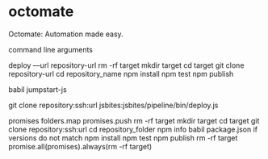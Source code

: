 # octomate
Octomate: Automation made easy.


command line arguments

deploy —url repository-url
    rm -rf target
    mkdir target
    cd target
    git clone repository-url
    cd repository_name
    npm install
    npm test
    npm publish

babil
jumpstart-js

git clone repository:ssh:url
jsbites:jsbites/pipeline/bin/deploy.js

promises
folders.map
    promises.push
        rm -rf target
        mkdir target
        cd target
        git clone repository:ssh:url
        cd repository_folder
        npm info babil
        package.json
        if versions do not match
        npm install
        npm test
        npm publish
        rm -rf target
promise.all(promises).always(rm -rf target)

